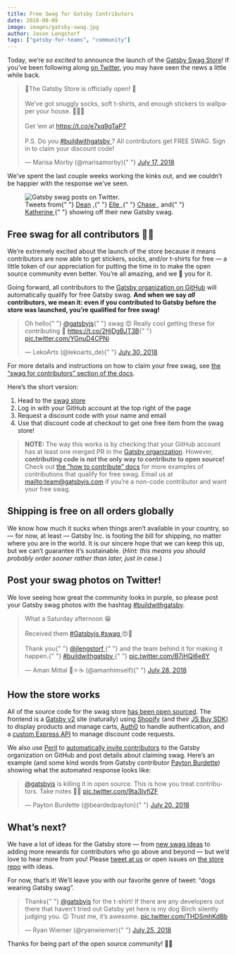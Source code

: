 ```yaml
---
title: Free Swag for Gatsby Contributors
date: 2018-08-09
image: images/gatsby-swag.jpg
author: Jason Lengstorf
tags: ["gatsby-for-teams", "community"]
---
```


Today, we’re _so excited_ to announce the launch of the [Gatsby Swag Store][store]! If you’ve been following along [on Twitter][twitter], you may have seen the news a little while back.

<blockquote class="twitter-tweet" data-lang="en">
  <p lang="en" dir="ltr">
    🎉The Gatsby Store is officially open! 🎉
    <br />
    <br />
    We’ve got snuggly socks, soft t-shirts, and enough stickers to wallpaper your
    house. 🧦👕🏡
    <br />
    <br />
    Get ’em at <a href="https://t.co/e7xq9qTaP7">https://t.co/e7xq9qTaP7</a>
    <br />
    <br />
    P.S. Do you <a href="https://twitter.com/hashtag/buildwithgatsby?src=hash&amp;ref_src=twsrc%5Etfw">
      #buildwithgatsby
    </a>? All contributors get FREE SWAG. Sign in to claim your discount code!
  </p>
  &mdash; Marisa Morby (@marisamorby){" "}
  <a href="https://twitter.com/marisamorby/status/1019256499799912449?ref_src=twsrc%5Etfw">
    July 17, 2018
  </a>
</blockquote>

We’ve spent the last couple weeks working the kinks out, and we couldn’t be happier with the response we’ve seen.

<figure>
  <img
    alt="Gatsby swag posts on Twitter."
    src="./images/gatsby-swag-twitter.jpg"
  />
  <figcaption>
    Tweets from{" "}
    <a href="https://twitter.com/DeaNHtiD99/status/1023204484183416832">Dean</a>
    ,{" "}
    <a href="https://twitter.com/ARebelBelle/status/1020044426712735744">
      Elle
    </a>
    ,{" "}
    <a href="https://twitter.com/chaseadamsio/status/1021896138503245824">
      Chase
    </a>
    , and{" "}
    <a href="https://twitter.com/kato_katherine/status/1021967765400211456">
      Katherine
    </a>{" "}
    showing off their new Gatsby swag.
  </figcaption>
</figure>

## Free swag for all contributors 💪💜

We’re extremely excited about the launch of the store because it means contributors are now able to get stickers, socks, and/or t-shirts for free — a little token of our appreciation for putting the time in to make the open source community even better. You’re all amazing, and we 💜 you for it.

Going forward, all contributors to the [Gatsby organization on GitHub][org] will automatically qualify for free Gatsby swag. **And when we say _all_ contributors, we mean it: even if you contributed to Gatsby before the store was launched, you’re qualified for free swag!**

<blockquote class="twitter-tweet" data-lang="en">
  <p lang="en" dir="ltr">
    Oh hello{" "}
    <a href="https://twitter.com/gatsbyjs?ref_src=twsrc%5Etfw">@gatsbyjs</a>{" "}
    swag 😍 Really cool getting these for contributing 🎉
    <a href="https://t.co/2HjDgBJT3B">https://t.co/2HjDgBJT3B</a>{" "}
    <a href="https://t.co/YGnuD4CPNi">pic.twitter.com/YGnuD4CPNi</a>
  </p>
  &mdash; LekoArts (@lekoarts_de){" "}
  <a href="https://twitter.com/lekoarts_de/status/1023823370620727296?ref_src=twsrc%5Etfw">
    July 30, 2018
  </a>
</blockquote>

For more details and instructions on how to claim your free swag, see [the “swag for contributors” section of the docs][swag].

Here’s the short version:

1.  Head to the [swag store][store]
2.  Log in with your GitHub account at the top right of the page
3.  Request a discount code with your name and email
4.  Use that discount code at checkout to get one free item from the swag store!

> **NOTE:** The way this works is by checking that your GitHub account has at least one merged PR in the [Gatsby organization][org]. However, **contributing code is _not_ the only way to contribute to open source!** Check out [the “how to contribute” docs][contribute] for more examples of contributions that qualify for free swag. Email us at <mailto:team@gatsbyjs.com> if you’re a non-code contributor and want your free swag.

## Shipping is free on all orders globally

We know how much it sucks when things aren’t available in your country, so — for now, at least — Gatsby Inc. is footing the bill for shipping, no matter where you are in the world. It is our sincere hope that we can keep this up, but we can’t guarantee it’s sustainable. (_Hint: this means you should probably order sooner rather than later, just in case._)

## Post your swag photos on Twitter!

We love seeing how great the community looks in purple, so please post your Gatsby swag photos with the hashtag [#buildwithgatsby](https://twitter.com/search?q=%23buildwithgatsby).

<blockquote class="twitter-tweet" data-lang="en">
  <p lang="en" dir="ltr">
    What a Saturday afternoon 😁
    <br />
    <br />
    Received them <a href="https://twitter.com/hashtag/Gatsbyjs?src=hash&amp;ref_src=twsrc%5Etfw">
      #Gatsbyjs
    </a> <a href="https://twitter.com/hashtag/swag?src=hash&amp;ref_src=twsrc%5Etfw">
      #swag
    </a>😍🤩
    <br />
    <br />
    Thank you{" "}
    <a href="https://twitter.com/jlengstorf?ref_src=twsrc%5Etfw">
      @jlengstorf
    </a>{" "}
    and the team behind it for making it happen.{" "}
    <a href="https://twitter.com/hashtag/buildwithgatsby?src=hash&amp;ref_src=twsrc%5Etfw">
      #buildwithgatsby
    </a>{" "}
    <a href="https://t.co/B7jHQi6e8Y">pic.twitter.com/B7jHQi6e8Y</a>
  </p>
  &mdash; Aman Mittal 🖖⚛️☕ (@amanhimself){" "}
  <a href="https://twitter.com/amanhimself/status/1023124667446509570?ref_src=twsrc%5Etfw">
    July 28, 2018
  </a>
</blockquote>

## How the store works

All of the source code for the swag store [has been open sourced][swag-source]. The frontend is a [Gatsby v2][v2] site (naturally) using [Shopify][shopify] (and their [JS Buy SDK][js-buy-sdk]) to display products and manage carts, [Auth0][auth0] to handle authentication, and a [custom Express API][swag-api] to manage discount code requests.

We also use [Peril][peril] to [automatically invite contributors][invite] to the Gatsby organization on GitHub and post details about claiming swag. Here’s an example (and some kind words from Gatsby contributor [Payton Burdette](https://twitter.com/beardedpayton)) showing what the automated response looks like:

<blockquote class="twitter-tweet" data-lang="en">
  <p lang="en" dir="ltr">
    <a href="https://twitter.com/gatsbyjs?ref_src=twsrc%5Etfw">@gatsbyjs</a> is
    killing it in open source. This is how you treat contributors. Take notes
    📝😊 <a href="https://t.co/9ta3IvfiZF">pic.twitter.com/9ta3IvfiZF</a>
  </p>
  &mdash; Payton Burdette (@beardedpayton){" "}
  <a href="https://twitter.com/beardedpayton/status/1020339698332512256?ref_src=twsrc%5Etfw">
    July 20, 2018
  </a>
</blockquote>

## What’s next?

We have a lot of ideas for the Gatsby store — from [new swag ideas](https://github.com/gatsbyjs/store.gatsbyjs.org/issues?q=is%3Aissue+is%3Aopen+label%3A%22Swag+Ideas%22+sort%3Aupdated-desc) to adding more rewards for contributors who go above and beyond — but we’d love to hear more from you! Please [tweet at us][twitter] or open issues on [the store repo][swag-source] with ideas.

For now, that’s it! We’ll leave you with our favorite genre of tweet: “dogs wearing Gatsby swag”.

<blockquote class="twitter-tweet" data-lang="en">
  <p lang="en" dir="ltr">
    Thanks{" "}
    <a href="https://twitter.com/gatsbyjs?ref_src=twsrc%5Etfw">@gatsbyjs</a> for
    the t-shirt! If there are any developers out there that haven’t tried out
    Gatsby yet here is my dog Birch silently judging you. 😉 Trust me, it’s
    awesome. <a href="https://t.co/THDSmhKdBb">pic.twitter.com/THDSmhKdBb</a>
  </p>
  &mdash; Ryan Wiemer (@ryanwiemer){" "}
  <a href="https://twitter.com/ryanwiemer/status/1022267081998266368?ref_src=twsrc%5Etfw">
    July 25, 2018
  </a>
</blockquote>

Thanks for being part of the open source community! 💪💜

[twitter]: https://twitter.com/gatsbyjs
[org]: https://github.com/gatsbyjs
[store]: https://store.gatsbyjs.org/
[swag]: /contributing/contributor-swag/
[swag-source]: https://github.com/gatsbyjs/store.gatsbyjs.org
[swag-api]: https://github.com/gatsbyjs/api.gatsbyjs.org
[v2]: /blog/2018-06-16-announcing-gatsby-v2-beta-launch/
[shopify]: https://www.shopify.com/
[js-buy-sdk]: https://shopify.github.io/js-buy-sdk/
[auth0]: https://auth0.com/
[invite]: https://github.com/gatsbyjs/peril-gatsbyjs/blob/master/rules/invite-collaborator.ts
[peril]: https://github.com/danger/peril
[contribute]: /contributing/how-to-contribute/
